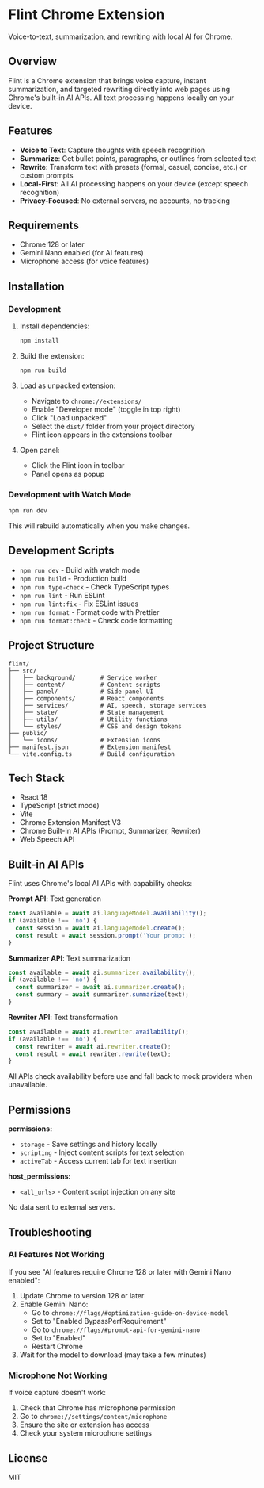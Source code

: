 # Flint Chrome Extension

Voice-to-text, summarization, and rewriting with local AI for Chrome.

## Overview

Flint is a Chrome extension that brings voice capture, instant summarization, and targeted rewriting directly into web pages using Chrome's built-in AI APIs. All text processing happens locally on your device.

## Features

- **Voice to Text**: Capture thoughts with speech recognition
- **Summarize**: Get bullet points, paragraphs, or outlines from selected text
- **Rewrite**: Transform text with presets (formal, casual, concise, etc.) or custom prompts
- **Local-First**: All AI processing happens on your device (except speech recognition)
- **Privacy-Focused**: No external servers, no accounts, no tracking

## Requirements

- Chrome 128 or later
- Gemini Nano enabled (for AI features)
- Microphone access (for voice features)

## Installation

### Development

1. Install dependencies:
   ```bash
   npm install
   ```

2. Build the extension:
   ```bash
   npm run build
   ```

3. Load as unpacked extension:
   - Navigate to `chrome://extensions/`
   - Enable "Developer mode" (toggle in top right)
   - Click "Load unpacked"
   - Select the `dist/` folder from your project directory
   - Flint icon appears in the extensions toolbar

4. Open panel:
   - Click the Flint icon in toolbar
   - Panel opens as popup

### Development with Watch Mode

```bash
npm run dev
```

This will rebuild automatically when you make changes.

## Development Scripts

- `npm run dev` - Build with watch mode
- `npm run build` - Production build
- `npm run type-check` - Check TypeScript types
- `npm run lint` - Run ESLint
- `npm run lint:fix` - Fix ESLint issues
- `npm run format` - Format code with Prettier
- `npm run format:check` - Check code formatting

## Project Structure

```
flint/
├── src/
│   ├── background/       # Service worker
│   ├── content/          # Content scripts
│   ├── panel/            # Side panel UI
│   ├── components/       # React components
│   ├── services/         # AI, speech, storage services
│   ├── state/            # State management
│   ├── utils/            # Utility functions
│   └── styles/           # CSS and design tokens
├── public/
│   └── icons/            # Extension icons
├── manifest.json         # Extension manifest
└── vite.config.ts        # Build configuration
```

## Tech Stack

- React 18
- TypeScript (strict mode)
- Vite
- Chrome Extension Manifest V3
- Chrome Built-in AI APIs (Prompt, Summarizer, Rewriter)
- Web Speech API

## Built-in AI APIs

Flint uses Chrome's local AI APIs with capability checks:

**Prompt API**: Text generation
```typescript
const available = await ai.languageModel.availability();
if (available !== 'no') {
  const session = await ai.languageModel.create();
  const result = await session.prompt('Your prompt');
}
```

**Summarizer API**: Text summarization
```typescript
const available = await ai.summarizer.availability();
if (available !== 'no') {
  const summarizer = await ai.summarizer.create();
  const summary = await summarizer.summarize(text);
}
```

**Rewriter API**: Text transformation
```typescript
const available = await ai.rewriter.availability();
if (available !== 'no') {
  const rewriter = await ai.rewriter.create();
  const result = await rewriter.rewrite(text);
}
```

All APIs check availability before use and fall back to mock providers when unavailable.

## Permissions

**permissions:**
- `storage` - Save settings and history locally
- `scripting` - Inject content scripts for text selection
- `activeTab` - Access current tab for text insertion

**host_permissions:**
- `<all_urls>` - Content script injection on any site

No data sent to external servers.

## Troubleshooting

### AI Features Not Working

If you see "AI features require Chrome 128 or later with Gemini Nano enabled":

1. Update Chrome to version 128 or later
2. Enable Gemini Nano:
   - Go to `chrome://flags/#optimization-guide-on-device-model`
   - Set to "Enabled BypassPerfRequirement"
   - Go to `chrome://flags/#prompt-api-for-gemini-nano`
   - Set to "Enabled"
   - Restart Chrome
3. Wait for the model to download (may take a few minutes)

### Microphone Not Working

If voice capture doesn't work:

1. Check that Chrome has microphone permission
2. Go to `chrome://settings/content/microphone`
3. Ensure the site or extension has access
4. Check your system microphone settings

## License

MIT
